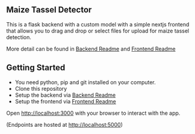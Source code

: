 ## Maize Tassel Detector

This is a flask backend with a custom model with a simple nextjs frontend that allows you to drag and drop or select files for upload for maize tassel detection.

More detail can be found in [Backend Readme](https://github.com/asns2001/Interface/blob/main/Backend/README.md) and [Frontend Readme](https://github.com/asns2001/Interface/blob/main/Frontend/README.md)

## Getting Started
- You need python, pip and git installed on your computer. 
- Clone this repository
- Setup the backend via [Backend Readme](https://github.com/asns2001/Interface/blob/main/Backend/README.md)
- Setup the frontend via [Frontend Readme](https://github.com/asns2001/Interface/blob/main/Frontend/README.md)

Open [http://localhost:3000](http://localhost:3000) with your browser to interact with the app.

(Endpoints are hosted at [http://localhost:5000](http://localhost:5000))


